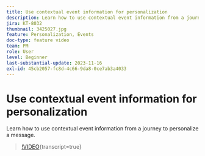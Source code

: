 ```yaml
---
title: Use contextual event information for personalization
description: Learn how to use contextual event information from a journey to personalize a message.
jira: KT-8032
thumbnail: 3425027.jpg
feature: Personalization, Events
doc-type: feature video
team: PM
role: User
level: Beginner
last-substantial-update: 2023-11-16
exl-id: 45cb2057-fc8d-4c66-9da8-0ce7ab3a4033
---
```

# Use contextual event information for personalization

Learn how to use contextual event information from a journey to personalize a message.

>[!VIDEO](https://video.tv.adobe.com/v/3425027?quality=12&learn=on){transcript=true}
